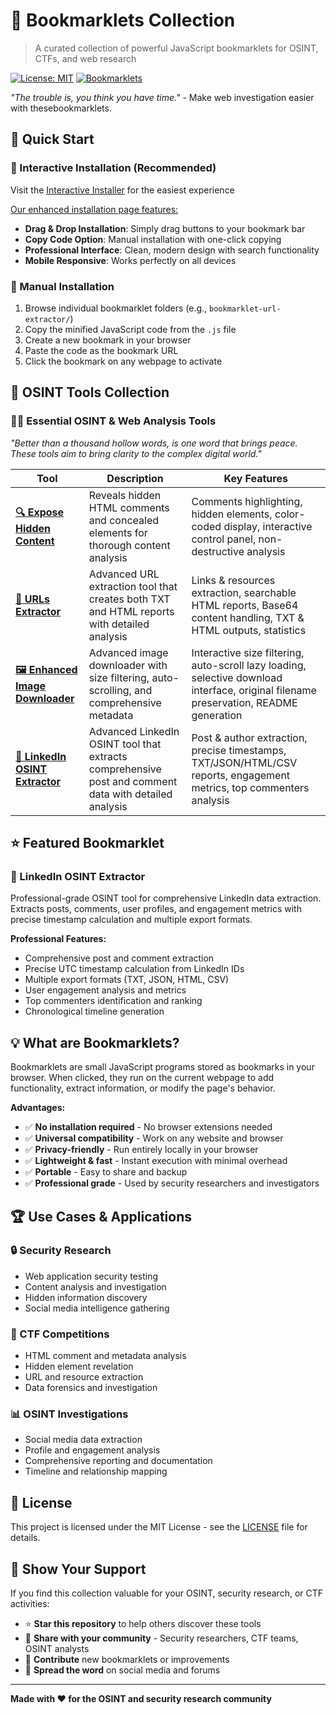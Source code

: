 # 🔖 Bookmarklets Collection

> A curated collection of powerful JavaScript bookmarklets for OSINT, CTFs, and web research

[![License: MIT](https://img.shields.io/badge/License-MIT-yellow.svg)](https://opensource.org/licenses/MIT)
[![Bookmarklets](https://img.shields.io/badge/bookmarklets-4+-blue.svg)](.)

*"The trouble is, you think you have time."* - Make web investigation easier with thesebookmarklets.

## 🚀 Quick Start

### 📱 Interactive Installation (Recommended)
Visit the [Interactive Installer](https://htmlpreview.github.io/?https://github.com/gl0bal01/bookmarklets/blob/main/install.html) for the easiest experience

<ins>Our enhanced installation page features:</ins>
- **Drag & Drop Installation**: Simply drag buttons to your bookmark bar
- **Copy Code Option**: Manual installation with one-click copying
- **Professional Interface**: Clean, modern design with search functionality
- **Mobile Responsive**: Works perfectly on all devices

### 📖 Manual Installation
1. Browse individual bookmarklet folders (e.g., `bookmarklet-url-extractor/`)
2. Copy the minified JavaScript code from the `.js` file
3. Create a new bookmark in your browser
4. Paste the code as the bookmark URL
5. Click the bookmark on any webpage to activate

## 📂 OSINT Tools Collection

### 🕵️‍♂️ Essential OSINT & Web Analysis Tools
*"Better than a thousand hollow words, is one word that brings peace. These tools aim to bring clarity to the complex digital world."*

| Tool | Description | Key Features |
|------|-------------|--------------|
| [**🔍 Expose Hidden Content**](bookmarklet-expose-hidden/) | Reveals hidden HTML comments and concealed elements for thorough content analysis | Comments highlighting, hidden elements, color-coded display, interactive control panel, non-destructive analysis |
| [**🔗 URLs Extractor**](bookmarklet-url-extractor/) | Advanced URL extraction tool that creates both TXT and HTML reports with detailed analysis | Links & resources extraction, searchable HTML reports, Base64 content handling, TXT & HTML outputs, statistics |
| [**🖼️ Enhanced Image Downloader**](bookmarklet-image-batch-dl/) | Advanced image downloader with size filtering, auto-scrolling, and comprehensive metadata | Interactive size filtering, auto-scroll lazy loading, selective download interface, original filename preservation, README generation |
| [**📄 LinkedIn OSINT Extractor**](bookmarklet-linkedin-osint-extractor/) | Advanced LinkedIn OSINT tool that extracts comprehensive post and comment data with detailed analysis | Post & author extraction, precise timestamps, TXT/JSON/HTML/CSV reports, engagement metrics, top commenters analysis |

## ⭐ Featured Bookmarklet

### 📄 LinkedIn OSINT Extractor
Professional-grade OSINT tool for comprehensive LinkedIn data extraction. Extracts posts, comments, user profiles, and engagement metrics with precise timestamp calculation and multiple export formats.

**Professional Features:**
- Comprehensive post and comment extraction
- Precise UTC timestamp calculation from LinkedIn IDs
- Multiple export formats (TXT, JSON, HTML, CSV)
- User engagement analysis and metrics
- Top commenters identification and ranking
- Chronological timeline generation

## 💡 What are Bookmarklets?

Bookmarklets are small JavaScript programs stored as bookmarks in your browser. When clicked, they run on the current webpage to add functionality, extract information, or modify the page's behavior.

**Advantages:**
- ✅ **No installation required** - No browser extensions needed
- ✅ **Universal compatibility** - Work on any website and browser
- ✅ **Privacy-friendly** - Run entirely locally in your browser
- ✅ **Lightweight & fast** - Instant execution with minimal overhead
- ✅ **Portable** - Easy to share and backup
- ✅ **Professional grade** - Used by security researchers and investigators

## 🏆 Use Cases & Applications

### 🔒 Security Research
- Web application security testing
- Content analysis and investigation
- Hidden information discovery
- Social media intelligence gathering

### 🎯 CTF Competitions
- HTML comment and metadata analysis
- Hidden element revelation
- URL and resource extraction
- Data forensics and investigation

### 📊 OSINT Investigations
- Social media data extraction
- Profile and engagement analysis
- Comprehensive reporting and documentation
- Timeline and relationship mapping

## 📜 License

This project is licensed under the MIT License - see the [LICENSE](LICENSE) file for details.

## 🌟 Show Your Support

If you find this collection valuable for your OSINT, security research, or CTF activities:

- ⭐ **Star this repository** to help others discover these tools
- 🔄 **Share with your community** - Security researchers, CTF teams, OSINT analysts
- 🤝 **Contribute** new bookmarklets or improvements
- 📢 **Spread the word** on social media and forums

---

**Made with ❤️ for the OSINT and security research community**

